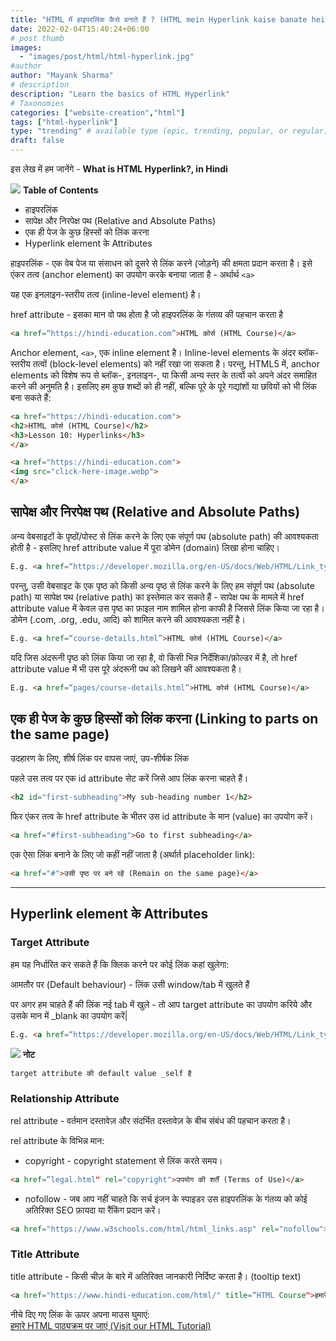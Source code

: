 ```yaml
---
title: "HTML में हाइपरलिंक कैसे बनाते हैं ? (HTML mein Hyperlink kaise banate hein?)"
date: 2022-02-04T15:40:24+06:00
# post thumb
images:
  - "images/post/html/html-hyperlink.jpg"
#author
author: "Mayank Sharma"
# description
description: "Learn the basics of HTML Hyperlink"
# Taxonomies
categories: ["website-creation","html"]
tags: ["html-hyperlink"]
type: "trending" # available type (epic, trending, popular, or regular)
draft: false
---
```


इस लेख में हम जानेंगे - <strong>What is HTML Hyperlink?, in Hindi</strong>

<div class="toc-mak">
<img src="../../../images/pencil.png">
<b>Table of Contents</b>
<ul>
<li>हाइपरलिंक</li>
<li>सापेक्ष और निरपेक्ष पथ (Relative and Absolute Paths)</li>
<li>एक ही पेज के कुछ हिस्सों को लिंक करना</li>
<li>Hyperlink element के Attributes</li>
</ul>
</div>

हाइपरलिंक - एक वेब पेज या संसाधन को दूसरे से लिंक करने (जोड़ने) की क्षमता प्रदान करता है।
इसे एंकर तत्व (anchor element) का उपयोग करके बनाया जाता है - अर्थार्थ `<a>` 

यह एक इनलाइन-स्तरीय तत्व (inline-level element) है।

href attribute - इसका मान वो पथ होता है जो हाइपरलिंक के गंतव्य की पहचान करता है

```html
<a href=“https://hindi-education.com”>HTML कोर्स (HTML Course)</a>
```

Anchor element, `<a>`, एक inline element है। Inline-level elements के अंदर ब्लॉक-स्तरीय तत्वों (block-level elements) को नहीं रखा जा सकता है। परन्तु, HTML5 में, anchor elements को विशेष रूप से ब्लॉक-, इनलाइन-, या किसी अन्य स्तर के तत्वों को अपने अंदर समाहित करने की अनुमति है। इसलिए हम कुछ शब्दों को ही नहीं, बल्कि पूरे के पूरे गद्यांशों या छवियों को भी लिंक बना सकते हैं:

```html
<a href="https://hindi-education.com">
<h2>HTML कोर्स (HTML Course)</h2>
<h3>Lesson 10: Hyperlinks</h3>
</a>
```

```html
<a href="https://hindi-education.com">
<img src="click-here-image.webp">
</a>
```


## सापेक्ष और निरपेक्ष पथ (Relative and Absolute Paths)

अन्य वेबसाइटों के पृष्ठों/पोस्ट से लिंक करने के लिए एक संपूर्ण पथ (absolute path) की आवश्यकता होती है - इसलिए href attribute value में पूरा डोमेन (domain) लिखा होना चाहिए।

```html
E.g. <a href=“https://developer.mozilla.org/en-US/docs/Web/HTML/Link_types”>लिंक पर और अधिक जानने के लिए (More on links)</a>
```

परन्तु, उसी वेबसाइट के एक पृष्ठ को किसी अन्य पृष्ठ से लिंक करने के लिए हम संपूर्ण पथ (absolute path) या सापेक्ष पथ (relative path) का इस्तेमाल कर सकते हैं - सापेक्ष पथ के मामले में href attribute value में केवल उस पृष्ठ का फ़ाइल नाम शामिल होना काफी है जिससे लिंक किया जा रहा है। डोमेन (.com, .org, .edu, आदि) को शामिल करने की आवश्यकता नहीं है।

```html
E.g. <a href=“course-details.html”>HTML कोर्स (HTML Course)</a>
```

यदि जिस अंदरूनी पृष्ठ को लिंक किया जा रहा है, वो किसी भिन्न निर्देशिका/फ़ोल्डर में है, तो href attribute value में भी उस पूरे अंदरूनी पथ को लिखने की आवश्यकता है।

```html
E.g. <a href=“pages/course-details.html”>HTML कोर्स (HTML Course)</a>
```


## एक ही पेज के कुछ हिस्सों को लिंक करना (Linking to parts on the same page)

उदहारण के लिए, शीर्ष लिंक पर वापस जाएं, उप-शीर्षक लिंक

पहले उस तत्व पर एक id attribute सेट करें जिसे आप लिंक करना चाहते हैं।

```html
<h2 id="first-subheading">My sub-heading number 1</h2>
```

फिर एंकर तत्व के href attribute के भीतर उस id attribute के मान (value) का उपयोग करें।

```html
<a href="#first-subheading">Go to first subheading</a> 
```

एक ऐसा लिंक बनाने के लिए जो कहीं नहीं जाता है (अर्थार्त placeholder link):

```html
<a href="#">उसी पृष्ठ पर बने रहें (Remain on the same page)</a> 
```

<hr>

## Hyperlink element के Attributes

### Target Attribute

हम यह निर्धारित कर सकते हैं कि क्लिक करने पर कोई लिंक कहां खुलेगा:

आमतौर पर (Default behaviour) - लिंक उसी window/tab में खुलते हैं

पर अगर हम चाहते हैं की लिंक नई tab में खुले - तो आप target attribute का उपयोग करिये और उसके मान में _blank का उपयोग करें| 

```html
E.g. <a href=“https://developer.mozilla.org/en-US/docs/Web/HTML/Link_types” target=“_blank”>लिंक पर अधिक जानकारी (More on links)</a>
```

<div class="toc-mak">
  <img src="../../../images/pencil.png">
  <b>नोट</b><br>

    target attribute की default value _self है
</div>

### Relationship Attribute

rel attribute - वर्तमान दस्तावेज़ और संदर्भित दस्तावेज़ के बीच संबंध की पहचान करता है।

rel attribute के विभिन्न मान: 
* copyright - copyright statement से लिंक करते समय।

```html
<a href=”legal.html" rel="copyright">उपयोग की शर्तें (Terms of Use)</a>  
```

* nofollow - जब आप नहीं चाहते कि सर्च इंजन के स्पाइडर उस हाइपरलिंक के गंतव्य को कोई अतिरिक्त SEO फ़ायदा या रैंकिंग प्रदान करें। 

```html
<a href="https://www.w3schools.com/html/html_links.asp" rel="nofollow">लिंक के बारे में अधिक जानकारी... (More about links…)</a>  
```

### Title Attribute

title attribute - किसी चीज़ के बारे में अतिरिक्त जानकारी निर्दिष्ट करता है। (tooltip text)

```html
<a href="https://www.hindi-education.com/html/" title=“HTML Course">हमारे HTML ट्यूटोरियल पर जाएं (Visit our HTML Tutorial)</a>
```

नीचे दिए गए लिंक के ऊपर अपना माउस घुमाएं: <br>
<a href="#" title="HTML Course" class="mak-link"> हमारे HTML पाठ्यक्रम पर जाएं (Visit our HTML Tutorial) </a>


<script src="../../../js/code-block-script.js"></script>
<link rel="stylesheet" href="../../../css/code-block-style.css">
